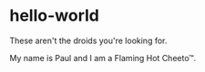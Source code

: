 # hello-world
These aren't the droids you're looking for.

My name is Paul and I am a Flaming Hot Cheeto™. 
